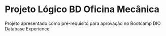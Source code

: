 # Projeto Lógico BD Oficina Mecânica

Projeto apresentado como pré-requisito para aprovação no Bootcamp DIO Database Experience

